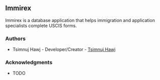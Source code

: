 ## Immirex
Immirex is a database application that helps immigration and application specialists complete USCIS forms.

### Authors
* Tsimnuj Hawj - Developer/Creator - [Tsimnuj Hawj](https://github.com/tsimnujhawj)
### Acknowledgments
* TODO
